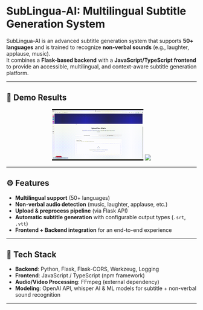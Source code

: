 # SubLingua-AI: Multilingual Subtitle Generation System  
SubLingua-AI is an advanced subtitle generation system that supports **50+ languages** and is trained to recognize **non-verbal sounds** (e.g., laughter, applause, music).  
It combines a **Flask-based backend** with a **JavaScript/TypeScript frontend** to provide an accessible, multilingual, and context-aware subtitle generation platform.  

---
## 🎥 Demo Results

<p align="center">
  <img src="Results/web.gif" width="48%"/>
  <img src="Results/Results.gif" width="48%"/>
</p>



---

## ⚙️ Features  

- **Multilingual support** (50+ languages)  
- **Non-verbal audio detection** (music, laughter, applause, etc.)  
- **Upload & preprocess pipeline** (via Flask API)  
- **Automatic subtitle generation** with configurable output types (`.srt`, `.vtt`)  
- **Frontend + Backend integration** for an end-to-end experience  

---

## 🚀 Tech Stack  

- **Backend**: Python, Flask, Flask-CORS, Werkzeug, Logging  
- **Frontend**: JavaScript / TypeScript (npm framework)  
- **Audio/Video Processing**: FFmpeg (external dependency)  
- **Modeling**: OpenAI API, whisper AI & ML models for subtitle + non-verbal sound recognition  

---
